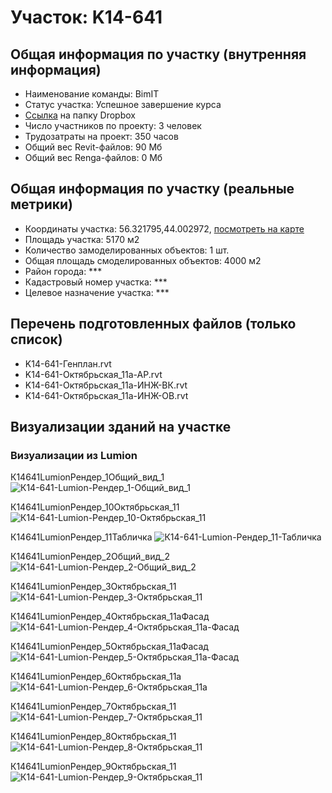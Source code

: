 # Участок: K14-641
## Общая информация по участку (внутренняя информация)
+ Наименование команды: BimIT
+ Статус участка: Успешное завершение курса
+ [Ссылка](https://www.dropbox.com/sh/wvvgv1nw1iqred9/AABq-ZvkNIK2bbDK-DwEKxvna/K14_641?dl=0) на папку Dropbox
+ Число участников по проекту: 3 человек
+ Трудозатраты на проект: 350 часов
+ Общий вес Revit-файлов: 90 Мб
+ Общий вес Renga-файлов: 0 Мб
## Общая информация по участку (реальные метрики)
+ Координаты участка: 56.321795,44.002972, [посмотреть на карте](yandex.ru/maps/47/nizhny-novgorod/?ll=56.321795%2C44.002972&z=19)
+ Площадь участка: 5170 м2
+ Количество замоделированных объектов: 1 шт.
+ Общая площадь смоделированных объектов: 4000 м2
+ Район города: *** 
+ Кадастровый номер участка: *** 
+ Целевое назначение участка: *** 
## Перечень подготовленных файлов (только список)
+ K14-641-Генплан.rvt
+ K14-641-Октябрьская_11а-АР.rvt
+ K14-641-Октябрьская_11а-ИНЖ-ВК.rvt
+ K14-641-Октябрьская_11а-ИНЖ-ОВ.rvt
## Визуализации зданий на участке
### Визуализации из Lumion
К14641LumionРендер_1Общий_вид_1
![К14-641-Lumion-Рендер_1-Общий_вид_1](/Images/K14_641/К14-641-Lumion-Рендер_1-Общий_вид_1_Compressed.jpg)

К14641LumionРендер_10Октябрьская_11
![К14-641-Lumion-Рендер_10-Октябрьская_11](/Images/K14_641/К14-641-Lumion-Рендер_10-Октябрьская_11_Compressed.jpg)

К14641LumionРендер_11Табличка
![К14-641-Lumion-Рендер_11-Табличка](/Images/K14_641/К14-641-Lumion-Рендер_11-Табличка_Compressed.jpg)

К14641LumionРендер_2Общий_вид_2
![К14-641-Lumion-Рендер_2-Общий_вид_2](/Images/K14_641/К14-641-Lumion-Рендер_2-Общий_вид_2_Compressed.jpg)

К14641LumionРендер_3Октябрьская_11
![К14-641-Lumion-Рендер_3-Октябрьская_11](/Images/K14_641/К14-641-Lumion-Рендер_3-Октябрьская_11_Compressed.jpg)

К14641LumionРендер_4Октябрьская_11аФасад
![К14-641-Lumion-Рендер_4-Октябрьская_11а-Фасад](/Images/K14_641/К14-641-Lumion-Рендер_4-Октябрьская_11а-Фасад_Compressed.jpg)

К14641LumionРендер_5Октябрьская_11аФасад
![К14-641-Lumion-Рендер_5-Октябрьская_11а-Фасад](/Images/K14_641/К14-641-Lumion-Рендер_5-Октябрьская_11а-Фасад_Compressed.jpg)

К14641LumionРендер_6Октябрьская_11а
![К14-641-Lumion-Рендер_6-Октябрьская_11а](/Images/K14_641/К14-641-Lumion-Рендер_6-Октябрьская_11а_Compressed.jpg)

К14641LumionРендер_7Октябрьская_11
![К14-641-Lumion-Рендер_7-Октябрьская_11](/Images/K14_641/К14-641-Lumion-Рендер_7-Октябрьская_11_Compressed.jpg)

К14641LumionРендер_8Октябрьская_11
![К14-641-Lumion-Рендер_8-Октябрьская_11](/Images/K14_641/К14-641-Lumion-Рендер_8-Октябрьская_11_Compressed.jpg)

К14641LumionРендер_9Октябрьская_11
![К14-641-Lumion-Рендер_9-Октябрьская_11](/Images/K14_641/К14-641-Lumion-Рендер_9-Октябрьская_11_Compressed.jpg)

